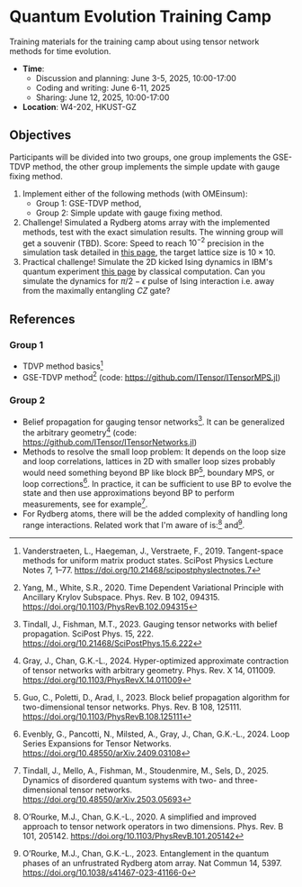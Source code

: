 # Quantum Evolution Training Camp

Training materials for the training camp about using tensor network methods for time evolution.
- **Time**: 
    - Discussion and planning: June 3-5, 2025, 10:00-17:00
    - Coding and writing: June 6-11, 2025
    - Sharing: June 12, 2025, 10:00-17:00
- **Location**: W4-202, HKUST-GZ

## Objectives

Participants will be divided into two groups, one group implements the GSE-TDVP method, the other group implements the simple update with gauge fixing method.

1. Implement either of the following methods (with OMEinsum):
   - Group 1: GSE-TDVP method,
   - Group 2: Simple update with gauge fixing method.
2. Challenge! Simulated a Rydberg atoms array with the implemented methods, test with the exact simulation results. The winning group will get a souvenir (TBD).
   Score: Speed to reach $10^{-2}$ precision in the simulation task detailed in [this page](https://queracomputing.github.io/Bloqade.jl/dev/tutorials/6.MWIS/main/), the target lattice size is $10 \times 10$.
3. Practical challenge! Simulate the 2D kicked Ising dynamics in IBM's quantum experiment [this page](https://www.nature.com/articles/s41586-023-06096-3) by classical computation. Can you simulate the dynamics for $\pi/2-\epsilon$ pulse of Ising interaction i.e. away from the maximally entangling $CZ$ gate?
  

## References

### Group 1
- TDVP method basics[^Vanderstraeten2019]
- GSE-TDVP method[^Yang2020] (code: https://github.com/ITensor/ITensorMPS.jl)

### Group 2
- Belief propagation for gauging tensor networks[^Tindall2023]. It can be generalized the arbitrary geometry[^Gray2024] (code: https://github.com/ITensor/ITensorNetworks.jl)
- Methods to resolve the small loop problem: It depends on the loop size and loop correlations, lattices in 2D with smaller loop sizes probably would need something beyond BP like block BP[^Guo2023], boundary MPS, or loop corrections[^Evenbly2024]. In practice, it can be sufficient to use BP to evolve the state and then use approximations beyond BP to perform measurements, see for example[^Tindall2025].
- For Rydberg atoms, there will be the added complexity of handling long range interactions. Related work that I'm aware of is:[^O’Rourke2020] and[^O’Rourke2023].

[^Yang2020]: Yang, M., White, S.R., 2020. Time Dependent Variational Principle with Ancillary Krylov Subspace. Phys. Rev. B 102, 094315. https://doi.org/10.1103/PhysRevB.102.094315
[^Vanderstraeten2019]: Vanderstraeten, L., Haegeman, J., Verstraete, F., 2019. Tangent-space methods for uniform matrix product states. SciPost Physics Lecture Notes 7, 1–77. https://doi.org/10.21468/scipostphyslectnotes.7
[^Gray2024]: Gray, J., Chan, G.K.-L., 2024. Hyper-optimized approximate contraction of tensor networks with arbitrary geometry. Phys. Rev. X 14, 011009. https://doi.org/10.1103/PhysRevX.14.011009
[^Tindall2023]: Tindall, J., Fishman, M.T., 2023. Gauging tensor networks with belief propagation. SciPost Phys. 15, 222. https://doi.org/10.21468/SciPostPhys.15.6.222
[^Guo2023]: Guo, C., Poletti, D., Arad, I., 2023. Block belief propagation algorithm for two-dimensional tensor networks. Phys. Rev. B 108, 125111. https://doi.org/10.1103/PhysRevB.108.125111
[^Evenbly2024]: Evenbly, G., Pancotti, N., Milsted, A., Gray, J., Chan, G.K.-L., 2024. Loop Series Expansions for Tensor Networks. https://doi.org/10.48550/arXiv.2409.03108
[^Tindall2025]: Tindall, J., Mello, A., Fishman, M., Stoudenmire, M., Sels, D., 2025. Dynamics of disordered quantum systems with two- and three-dimensional tensor networks. https://doi.org/10.48550/arXiv.2503.05693

[^O’Rourke2020]: O’Rourke, M.J., Chan, G.K.-L., 2020. A simplified and improved approach to tensor network operators in two dimensions. Phys. Rev. B 101, 205142. https://doi.org/10.1103/PhysRevB.101.205142
[^O’Rourke2023]: O’Rourke, M.J., Chan, G.K.-L., 2023. Entanglement in the quantum phases of an unfrustrated Rydberg atom array. Nat Commun 14, 5397. https://doi.org/10.1038/s41467-023-41166-0
